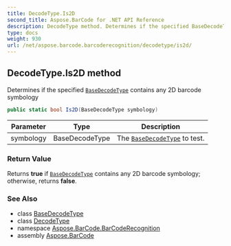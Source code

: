 ```yaml
---
title: DecodeType.Is2D
second_title: Aspose.BarCode for .NET API Reference
description: DecodeType method. Determines if the specified BaseDecodeType contains any 2D barcode symbology
type: docs
weight: 930
url: /net/aspose.barcode.barcoderecognition/decodetype/is2d/
---
```

## DecodeType.Is2D method

Determines if the specified [`BaseDecodeType`](../../basedecodetype/) contains any 2D barcode symbology

```csharp
public static bool Is2D(BaseDecodeType symbology)
```

| Parameter | Type | Description |
| --- | --- | --- |
| symbology | BaseDecodeType | The [`BaseDecodeType`](../../basedecodetype/) to test. |

### Return Value

Returns **true** if [`BaseDecodeType`](../../basedecodetype/) contains any 2D barcode symbology; otherwise, returns **false**.

### See Also

* class [BaseDecodeType](../../basedecodetype/)
* class [DecodeType](../)
* namespace [Aspose.BarCode.BarCodeRecognition](../../decodetype/)
* assembly [Aspose.BarCode](../../../)


